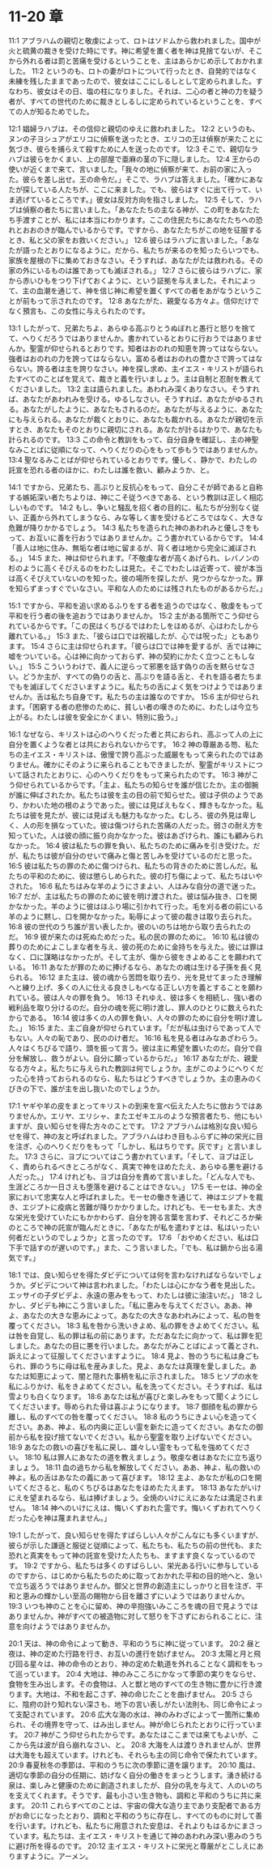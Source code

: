 # 11-20 章

11:1 アブラハムの親切と敬虔によって、ロトはソドムから救われました。国中が火と硫黄の裁きを受けた時にです。神に希望を置く者を神は見捨てないが、そこから外れる者は罰と苦痛を受けるということを、主はあらかじめ示しておかれました。
11:2 というのも、ロトの妻がロトについて行ったとき、自発的ではなく未練を残したままであったので、彼女はここにしるしとして定められました。すなわち、彼女はその日、塩の柱になりました。それは、二心の者と神の力を疑う者が、すべての世代のために裁きとしるしに定められているということを、すべての人が知るためでした。

12:1 娼婦ラハブは、その信仰と親切のゆえに救われました。
12:2 というのも、ヌンの子ヨシュアがエリコに偵察を送ったとき、エリコの王は偵察が来たことに気づき、彼らを捕らえて殺すために人を送ったのです。
12:3 そこで、親切なラハブは彼らをかくまい、上の部屋で亜麻の茎の下に隠しました。
12:4 王からの使いが近くまで来て、言いました。「我々の地に偵察が来て、お前の家に入った。彼らを差し出せ。王の命令だ。」そこで、ラハブは答えました。「確かにあなたが探している人たちが、ここに来ました。でも、彼らはすぐに出て行って、いま逃げているところです。」彼女は反対方向を指さしました。
12:5 そして、ラハブは偵察の者たちに言いました。「あなたたちの主なる神が、この町をあなたたち手渡すことが、私には本当にわかります。ここの住民たちにあなたたちへの恐れとおおのきが臨んでいるからです。ですから、あなたたちがこの地を征服するとき、私と父の家をお救いください。」
12:6 彼らはラハブに言いました。「あなたが語ったとおりになるように。だから、私たちが来るのを知ったらいつでも、家族を屋根の下に集めておきなさい。そうすれば、あなたがたは救われる。その家の外にいるものは誰であっても滅ぼされる。」
12:7 さらに彼らはラハブに、家から赤いひもをつり下げておくように、という証拠を与えました。それによって、主の血潮を通じて、神を信じ神に希望を置くすべての者をあがなうということが前もって示されたのです。
12:8 あなたがた、親愛なる方々よ。信仰だけでなく預言も、この女性に与えられたのです。

13:1 したがって、兄弟たちよ、あらゆる高ぶりとうぬぼれと愚行と怒りを捨てて、へりくだろうではありませんか。書かれているとおりに行おうではありませんか。聖霊が仰せられるとおりです。知者はおのれの知恵を誇ってはならない。強者はおのれの力を誇ってはならない。富める者はおのれの豊かさで誇ってはならない。誇る者は主を誇りなさい。神を探し求め、主イエス・キリストが語られたすべてのことばを覚えて、裁きと義を行いましょう。主は自制と忍耐を教えてくださいました。
13:2 主は語られました。あわれみ深くありなさい。そうすれば、あなたがあわれみを受ける。ゆるしなさい。そうすれば、あなたがゆるされる。あなたがしたように、あなたもされるのだ。あなたが与えるように、あなたにも与えられる。あなたが裁くとおりに、あなたも裁かれる。あなたが親切を示すとき、あなたもそのとおりに親切にされる。あなたが計るはかりで、あなたも計られるのです。
13:3 この命令と教訓をもって、自分自身を確証し、主の神聖なみことばに従順になって、へりくだりの心をもって歩もうではありませんか。
13:4 聖なるみことばが仰せられているとおりです。優しく、静かで、わたしの託宣を恐れる者のほかに、わたしは誰を救い、顧みようか、と。

14:1 ですから、兄弟たち、高ぶりと反抗心をもって、自分こそが師であると自称する嫉妬深い者たちよりは、神にこそ従うべきである、という教訓は正しく相応しいものです。
14:2 もし、争いと騒乱を招く者の目的に、私たちが分別なく従い、正義から外れてしまうなら、みな等しく害を受けるどころではなく、大きな危難が降りかかるでしょう。
14:3 私たちを造られた神のあわれみと優しさをもって、お互いに善を行おうではありませんか。こう書かれているからです。
14:4 「善人は地に住み、無垢な者は地に留まるが、背く者は地から完全に滅ぼされる。」
14:5 また、神は仰せられます。「不敬虔な者が高くあげられ、レバノンの杉のように高くそびえるのをわたしは見た。そこでわたしは近寄って、彼が本当は高くそびえていないのを知った。彼の場所を探したが、見つからなかった。罪を知らずまっすぐでいなさい。平和な人のためには残されたものがあるからだ。」

15:1 ですから、平和を追い求めるふりをする者を追うのではなく、敬虔をもって平和を行う者の後を追おうではありませんか。
15:2 主がある箇所でこう仰せられているからです。「この民はくちびるではわたしをほめるが、心はわたしから離れている。」
15:3 また、「彼らは口では祝福したが、心では呪った」ともあります。
15:4 さらに主は仰せられます。「彼らは口では神を愛するが、舌では神に嘘をついている。心は神に向かっておらず、神の契約にかたく立つこともしない。」
15:5 こういうわけで、義人に逆らって邪悪を話す偽りの舌を黙らせなさい。どうか主が、すべての偽りの舌と、高ぶりを語る舌と、それを語る者たちまでもを滅ぼしてくださいますように。私たちの舌によく気をつけようではありませんか。舌は私たち自身です。私たちの主は誰なのですか。
15:6 主が仰せられます。「困窮する者の悲惨のために、貧しい者の嘆きのために、わたしは今立ち上がる。わたしは彼を安全にかくまい、特別に扱う。」

16:1 なぜなら、キリストは心のへりくだった者と共におられ、高ぶって人の上に自分を置くような者とは共におられないからです。
16:2 神の尊厳ある笏、私たちの主イエス・キリストは、傲慢で誇り高ぶった威厳をもって来られたのではありません。確かにそのように来られることもできましたが、聖霊がキリストについて話されたとおりに、心のへりくだりをもって来られたのです。
16:3 神がこう仰せられているからです。「主よ、私たちの知らせを誰が信じたか。主の御腕が誰に伸ばされたか。私たちは彼を主の目の前で知らせた。彼は子供のようであり、かわいた地の根のようであった。彼には見ばえもなく、輝きもなかった。私たちは彼を見たが、彼には見ばえも魅力もなかった。むしろ、彼の外見は卑しく、人の形を損なっていた。彼は傷つけられた苦痛の人だった。弱さの耐え方を知っていた。人は彼の顔に振り向かなかった。彼はあざけられ、誰にも顧みられなかった。
16:4 彼は私たちの罪を負い、私たちのために痛みを引き受けた。だが、私たちは彼が自分のせいで痛みと傷と苦しみを受けているのだと思った。
16:5 彼は私たちの罪のために傷つけられ、私たちの背きのために苦しんだ。私たちの平和のために、彼は懲らしめられた。彼の打ち傷によって、私たちはいやされた。
16:6 私たちはみな羊のようにさまよい、人はみな自分の道で迷った。
16:7 だが、主は私たちの罪のために彼を明け渡された。彼は悩み抜き、口を開かなかった。羊のように彼はほふり場に引かれて行った。毛を刈る者の前にいる羊のように黙し、口を開かなかった。恥辱によって彼の裁きは取り去られた。
16:8 彼の世代のうち誰が言い表したか。彼のいのちは地から取り去られたのだ。
16:9 彼が来たのは死ぬためだった。私の民の罪のために。
16:10 私は彼の葬りのためによこしまな者を与え、彼の死のために金持ちを与えた。彼には罪はなく、口に謀略はなかったが。そして主が、傷から彼をきよめることを願われている。
16:11 あなたが罪のために捧げるなら、あなたの魂は生ける子孫を長く見られる。
16:12 また主は、彼の魂から苦悶を取り去り、光を見せてまったき理解へと練り上げ、多くの人に仕える良きしもべなる正しい方を義とすることを願われている。彼は人々の罪を負う。
16:13 それゆえ、彼は多くを相続し、強い者の戦利品を取り分けるのだ。自分の魂を死に明け渡し、罪人のひとりに数えられたからである。
16:14 彼は多くの人の罪を負い、人々の罪のために自分を明け渡した。」
16:15 また、主ご自身が仰せられています。「だが私は虫けらであって人でもない。人々の恥であり、民ののけ者だ。
16:16 私を見る者はみなあざわらう。人々はくちびるで語り、頭を振って言う。彼は主に希望を置いたのだ。自分で自分を解放し、救うがよい。自分に願っているからだ。」
16:17 あなたがた、親愛なる方々よ。私たちに与えられた教訓は何でしょうか。主がこのようにへりくだった心を持っておられるのなら、私たちはどうすべきでしょうか。主の恵みのくびきの下で、誰が主を出し抜いたのでしょうか。

17:1 ヤギや羊の皮をまとってキリストの到来を宣べ伝えた人たちに倣おうではありませんか。エリヤ、エリシャ、またエゼキエルのような預言者たち、他にもいますが、良い知らせを得た方々のことです。
17:2 アブラハムは格別な良い知らせを得て、神の友と呼ばれました。アブラハムはわき目もふらずに神の栄光に目を注ぎ、心のへりくだりをもって「しかし、私はちりです。灰です」と言いました。
17:3 さらに、ヨブについてはこう書かれています。「そして、ヨブは正しく、責められるべきところがなく、真実で神をほめたたえ、あらゆる悪を避ける人だった。」
17:4 けれども、ヨブは自分を責めて言いました。「どんな人でも、生涯どころか一日さえも堕落を避けることはできない。」
17:5 モーセは、神の全家において忠実な人と呼ばれました。モーセの働きを通じて、神はエジプトを裁き、エジプトに疫病と苦難が降りかかりました。けれども、モーセもまた、大きな栄光を受けていたにもかかわらず、自分を誇る言葉を言わず、それどころか柴のところで神の託宣が臨んだときに、「あなたが私を遣わすとは、私はいったい何者だというのでしょうか」と言ったのです。
17:6 「おやめください、私は口下手で話すのが遅いのです。」また、こう言いました。「でも、私は鍋から出る湯気です。」

18:1 では、良い知らせを得たダビデについては何を言わなければならないでしょうか。ダビデについて神は言われました。「わたしは心にかなう者を見出した。エッサイの子ダビデよ、永遠の恵みをもって、わたしは彼に油注いだ。」
18:2 しかし、ダビデも神にこう言いました。「私に恵みを与えてください。ああ、神よ、あなたの大きな恵みによって。あなたの大きなあわれみによって、私の咎を覆ってください。
18:3 私を咎から洗いきよめ、私の罪をきよめてください。私は咎を自覚し、私の罪は私の前にあります。ただあなたに向かって、私は罪を犯しました。あなたの目に悪を行いました。あなたがみことばによって義とされ、訴えによって征服してくださいますように。
18:4 見よ、咎のうちに私は身ごもられ、罪のうちに母は私を産みました。見よ、あなたは真理を愛しました。あなたは知恵によって、闇と隠れた事柄を私に示されました。
18:5 ヒソプの水を私にふりかけ、私をきよめてください。私を洗ってください。そうすれば、私は雪よりも白くなります。
18:6 あなたは私が喜びと楽しみをもって聞くようにしてくださいます。辱められた骨は喜ぶようになります。
18:7 御顔を私の罪から離し、私のすべての咎を覆ってください。
18:8 私のうちにきよい心を造ってください。ああ、神よ、私の内奥に正しい霊を新たに造ってください。あなたの御前から私を投げ捨てないでください。私から聖霊を取り上げないでください。
18:9 あなたの救いの喜びを私に戻し、雄々しい霊をもって私を強めてください。
18:10 私は罪人にあなたの道を教えましょう。敬虔な者はあなたに立ち返りましょう。
18:11 血の過ちから私を解放してください。ああ、神よ、私の救いの神よ。私の舌はあなたの義にあって喜びます。
18:12 主よ、あなたが私の口を開いてくださると、私のくちびるはあなたをほめたたえます。
18:13 あなたがいけにえを望まれるなら、私は捧げましょう。全焼のいけにえにあなたは満足されません。
18:14 神へのいけにえは、悔いくずおれた霊です。悔いくずおれてへりくだった心を神は蔑まれません。」

19:1 したがって、良い知らせを得たすばらしい人々がこんなにも多くいますが、彼らが示した謙遜と服従と従順によって、私たちも、私たちの前の世代も、また恐れと真実をもって神の託宣を受けた人たちも、ますます良くなっているのです。
19:2 ですから、私たちは多くのすばらしい、栄光ある行いに参与しているのですから、はじめから私たちのために取っておかれた平和の目的地へと、急いで立ち返ろうではありませんか。御父と世界の創造主にしっかりと目を注ぎ、平和と恵みの輝かしい至高の賜物から目を離さずにいようではありませんか。
19:3 いつも神のことを心に留め、神の辛抱強いみこころを魂の目で見ようではありませんか。神がすべての被造物に対して怒りを下さずにおられることに、注意を向けようではありませんか。

20:1 天は、神の命令によって動き、平和のうちに神に従っています。
20:2 昼と夜は、神の定めた行路を行き、お互いの進行を妨げません。
20:3 太陽と月と飛び回る星々は、神の命令のとおり、神の定めた軌道を外れることなく調和をもって巡っています。
20:4 大地は、神のみこころにかなって季節の実りをならせ、食物を生み出します。その食物は、人と獣と地のすべての生き物に豊かに行き渡ります。大地は、不和を起こさず、神の命じたことを曲げません。
20:5 さらに、陰府の計り知れない深さも、地下の言い表しがたい法則も、同じ命令によって支配されています。
20:6 広大な海の水は、神のみわざによって一箇所に集められ、その境界を守って、はみ出しません。神が命じられたとおりに行っています。
20:7 神がこう仰せられたからです。あなたはここまでは来てもよいが、ここから先は波が自ら崩れなさい、と。
20:8 大海を人は渡りきれませんが、世界は大海をも超えています。けれども、それらも主の同じ命令で保たれています。
20:9 春夏秋冬の季節は、平和のうちに次の季節に道を譲ります。
20:10 風は、適切な季節の自分の任期に、妨げなく自分の働きをまっとうします。湧き続ける泉は、楽しみと健康のために創造されましたが、自分の乳を与えて、人のいのちを支えてくれます。そうです、最も小さい生き物も、調和と平和のうちに共に来ます。
20:11 これらすべてのことは、宇宙の偉大な造り主であり支配者である方がお命じになったとおり、調和と平和のうちに存在し、すべてのものに対して善を行います。けれども、私たちに用意された安息は、それよりもはるかにまさっています。私たちは、主イエス・キリストを通じて神のあわれみ深い恵みのうちに避け所を得るのです。
20:12 主イエス・キリストに栄光と尊厳がとこしえにありますように。アーメン。
